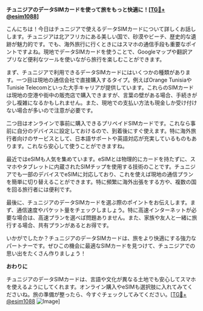 **チュニジアのデータSIMカードを使って旅をもっと快適に！[[TG💪+ @esim1088](https://t.me/s/esim1088)]**

こんにちは！今日はチュニジアで使えるデータSIMカードについて詳しくお話しします。チュニジアは北アフリカにある美しい国で、砂漠やビーチ、歴史的な遺跡が魅力的です。でも、海外旅行に行くときにはスマホの通信手段も重要なポイントですよね。現地でデータSIMカードを使うことで、Googleマップや翻訳アプリなど便利なツールを使いながら旅行を楽しむことができます。

まず、チュニジアで利用できるデータSIMカードにはいくつかの種類があります。一つ目は現地の通信会社で直接購入するタイプ。例えばOrange TunisiaやTunisie Telecomといった大手キャリアが提供しています。これらのSIMカードは現地の空港や街中の販売店で購入できますが、言葉の壁がある場合、手続きが少し複雑になるかもしれません。また、現地での支払い方法も現金しか受け付けない場合が多いので注意が必要です。

二つ目はオンラインで事前に購入できるプリペイドSIMカードです。これなら事前に自分のデバイスに設定しておけるので、到着後にすぐ使えます。特に海外旅行者向けのサービスとして、日本語サポートや英語対応が充実しているものもあります。これなら安心して使うことができますね。

最近ではeSIMも人気を集めています。eSIMとは物理的にカードを持たずに、スマホやタブレットに内蔵されたSIMチップを使用する技術のことです。チュニジアでも一部のデバイスでeSIMに対応しており、これを使えば現地の通信プランを簡単に切り替えることができます。特に頻繁に海外出張をする方や、複数の国を回る旅行者には便利です。

最後に、チュニジアのデータSIMカードを選ぶ際のポイントをお伝えします。まず、通信速度やパケット量をチェックしましょう。特に高速インターネットが必要な場合は、高速プランを選べば問題ありません。また、家族や友人と一緒に旅行する場合、共有プランがあるとお得です。

いかがでしたか？チュニジアのデータSIMカードは、旅をより快適にする強力なパートナーです。ぜひこの機会に最適なSIMカードを見つけて、チュニジアでの思い出をたくさん作りましょう！

**おわりに**

チュニジアのデータSIMカードは、言語や文化が異なる土地でも安心してスマホを使えるようにしてくれます。オンライン購入やeSIMも選択肢に入れてみてくださいね。旅の準備が整ったら、今すぐチェックしてみてください。[[TG💪+ @esim1088](https://t.me/s/esim1088) ![Image](https://i.postimg.cc/Y0z9fWf4/image.png)]